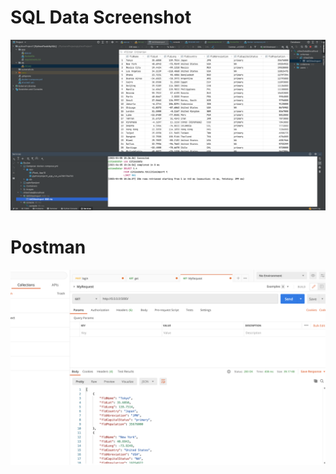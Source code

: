 # SQL Data Screenshot
![pycharm data query](screenshots/Query.png)

# Postman
![postman screenshot](screenshots/postman.png)